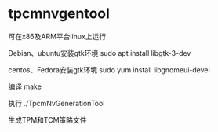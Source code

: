 # tpcmnvgentool

可在x86及ARM平台linux上运行

Debian、ubuntu安装gtk环境
sudo apt install libgtk-3-dev

centos、Fedora安装gtk环境
sudo yum install libgnomeui-devel

编译
make

执行
./TpcmNvGenerationTool

生成TPM和TCM策略文件
